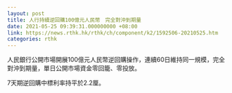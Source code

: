 ```yaml
---
layout: post
title: 人行持續逆回購100億元人民幣　完全對沖到期量
date: 2021-05-25 09:39:31.000000000 +08:00
link: https://news.rthk.hk/rthk/ch/component/k2/1592506-20210525.htm
categories: rthk
---
```


人民銀行公開市場開展100億元人民幣逆回購操作，連續60日維持同一規模，完全對沖到期量，單日公開市場資金零回籠、零投放。

7天期逆回購中標利率持平於2.2厘。
